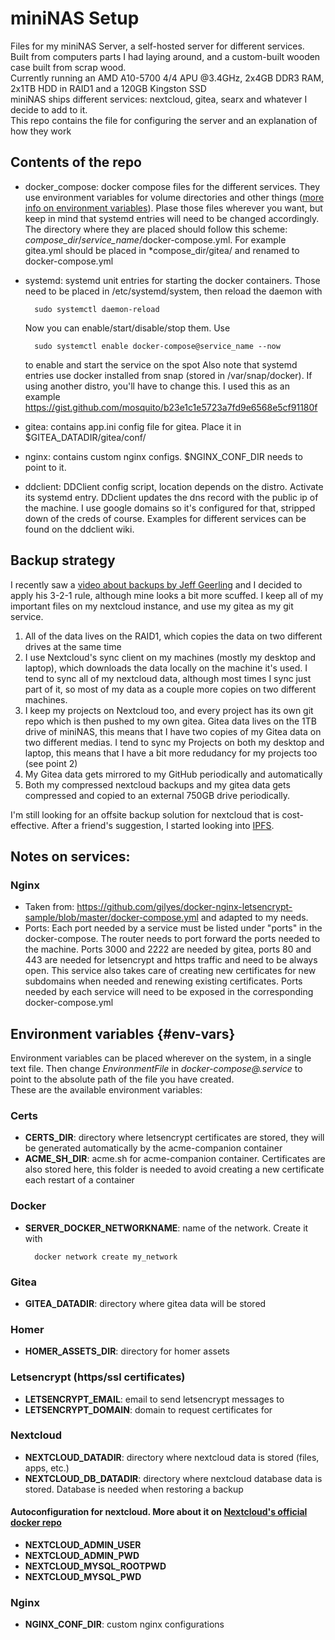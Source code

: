 # miniNAS Setup

Files for my miniNAS Server, a self-hosted server for different services.<br> Built from computers parts I had laying around, and a custom-built wooden case built from scrap wood.<br>
Currently running an AMD A10-5700 4/4 APU @3.4GHz, 2x4GB DDR3 RAM, 2x1TB HDD in RAID1 and a 120GB Kingston SSD<br>
miniNAS ships different services: nextcloud, gitea, searx and whatever I decide to add to it.<br>
This repo contains the file for configuring the server and an explanation of how they work

## Contents of the repo
* docker_compose: docker compose files for the different services. They use environment variables for volume directories and other things ([more info on environment variables](#env-vars)).
Plase those files wherever you want, but keep in mind that systemd entries will need to be changed accordingly. The directory where they are placed should follow this scheme: *compose_dir*/*service_name*/docker-compose.yml. For example gitea.yml should be placed in *compose_dir/gitea/ and renamed to docker-compose.yml

* systemd: systemd unit entries for starting the docker containers. Those need to be placed in /etc/systemd/system, then reload the daemon with

        sudo systemctl daemon-reload

    Now you can enable/start/disable/stop them. Use

        sudo systemctl enable docker-compose@service_name --now

    to enable and start the service on the spot
Also note that systemd entries use docker installed from snap (stored in /var/snap/docker). If using another distro, you'll have to change this. I used this as an example 
https://gist.github.com/mosquito/b23e1c1e5723a7fd9e6568e5cf91180f

* gitea: contains app.ini config file for gitea. Place it in $GITEA_DATADIR/gitea/conf/
* nginx: contains custom nginx configs. $NGINX_CONF_DIR needs to point to it.

* ddclient: DDClient config script, location depends on the distro. Activate its systemd entry. DDclient updates the dns record with the public ip of the machine. I use google domains so it's configured for that, stripped down of the creds of course. Examples for different services can be found on the ddclient wiki.


## Backup strategy
I recently saw a [video about backups by Jeff Geerling](https://www.youtube.com/watch?v=S0KZ5iXTkzg) and I decided to apply his 3-2-1 rule, although mine looks a bit more scuffed. I keep all of my important files on my nextcloud instance, and use my gitea as my git service.

1) All of the data lives on the RAID1, which copies the data on two different drives at the same time
2) I use Nextcloud's sync client on my machines (mostly my desktop and laptop), which downloads the data locally on the machine it's used. I tend to sync all of my nextcloud data, although most times I sync just part of it, so most of my data as a couple more copies on two different machines.
3) I keep my projects on Nextcloud too, and every project has its own git repo which is then pushed to my own gitea. Gitea data lives on the 1TB drive of miniNAS, this means that I have two copies of my Gitea data on two different medias. I tend to sync my Projects on both my desktop and laptop, this means that I have a bit more redudancy for my projects too (see point 2)
4) My Gitea data gets mirrored to my GitHub periodically and automatically
5) Both my compressed nextcloud backups and my gitea data gets compressed and copied to an external 750GB drive periodically.

I'm still looking for an offsite backup solution for nextcloud that is cost-effective. After a friend's suggestion, I started looking into [IPFS](https://ipfs.io/).


## Notes on services:

### Nginx
* Taken from: https://github.com/gilyes/docker-nginx-letsencrypt-sample/blob/master/docker-compose.yml
and adapted to my needs.
* Ports: Each port needed by a service must be listed under "ports" in the docker-compose. The router needs to port forward the ports needed to the machine. Ports 3000 and 2222 are needed by gitea, ports 80 and 443 are needed for letsencrypt and https traffic and need to be always open. This service also takes care of creating new certificates for new subdomains when needed and renewing existing certificates. Ports needed by each service will need to be exposed in the corresponding docker-compose.yml



## Environment variables {#env-vars}

Environment variables can be placed wherever on the system, in a single text file. Then change *EnvironmentFile* in *docker-compose@.service* to point to the absolute path of the file you have created. <br>
These are the available environment variables:


### Certs
* **CERTS_DIR**: directory where letsencrypt certificates are stored, they will be generated automatically by the acme-companion container
* **ACME_SH_DIR**: acme.sh for acme-companion container. Certificates are also stored here, this folder is needed to avoid creating a new certificate each restart of a container

### Docker
* **SERVER_DOCKER_NETWORKNAME**: name of the network. Create it with

        docker network create my_network

### Gitea
* **GITEA_DATADIR**: directory where gitea data will be stored

### Homer
* **HOMER_ASSETS_DIR**: directory for homer assets

### Letsencrypt (https/ssl certificates)
* **LETSENCRYPT_EMAIL**: email to send letsencrypt messages to
* **LETSENCRYPT_DOMAIN**: domain to request certificates for

### Nextcloud

* **NEXTCLOUD_DATADIR**: directory where nextcloud data is stored (files, apps, etc.)
* **NEXTCLOUD_DB_DATADIR**: directory where nextcloud database data is stored. Database is needed when restoring a backup

#### Autoconfiguration for nextcloud. More about it on [Nextcloud's official docker repo](https://github.com/nextcloud/docker)
* **NEXTCLOUD_ADMIN_USER**
* **NEXTCLOUD_ADMIN_PWD**
* **NEXTCLOUD_MYSQL_ROOTPWD**
* **NEXTCLOUD_MYSQL_PWD**

### Nginx
* **NGINX_CONF_DIR**: custom nginx configurations


